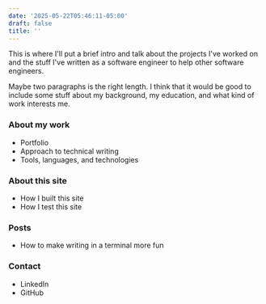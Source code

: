 ```yaml
---
date: '2025-05-22T05:46:11-05:00'
draft: false
title: ''
---
```


This is where I'll put a brief intro and talk about the projects I've worked on and the stuff I've written as a software engineer to help other software engineers.

Maybe two paragraphs is the right length.  I think that it would be good to include some stuff about my background, my education, and what kind of work interests me.

### About my work

- Portfolio
- Approach to technical writing
- Tools, languages, and technologies

### About this site

- How I built this site
- How I test this site

### Posts

- How to make writing in a terminal more fun

### Contact

- LinkedIn
- GitHub

